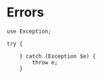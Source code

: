 # Errors

```
use Exception;

try {
           
    } catch (Exception $e) {
        throw e;
    }
```



